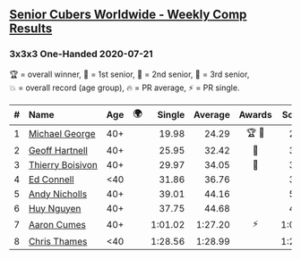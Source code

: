 <style>table {white-space: nowrap;}</style>
<link rel="stylesheet" type="text/css" href="/scw-comp/css/flags.css" />

## [Senior Cubers Worldwide - Weekly Comp Results](/scw-comp/results/)
### 3x3x3 One-Handed 2020-07-21

<span style="white-space: nowrap;">🏆 = overall winner</span>, <span style="white-space: nowrap;">🥇 = 1st senior</span>, <span style="white-space: nowrap;">🥈 = 2nd senior</span>, <span style="white-space: nowrap;">🥉 = 3rd senior</span>, <span style="white-space: nowrap;">💥 = overall record (age group)</span>, <span style="white-space: nowrap;">🔥 = PR average</span>, <span style="white-space: nowrap;">⚡ = PR single</span>.

| # | Name | Age | 🌍 | Single | Average | Awards | Solve 1 | Solve 2 | Solve 3 | Solve 4 | Solve 5 | Video |
| :--: | :-- | :--: | :--: | --: | --: | :--: | --: | --: | --: | --: | --: | :-- |
| 1 | [Michael George](../../persons/michael_george/333oh.md) | 40+ | <i class="flag flag-GB" /> | 19.98 | 24.29 | 🏆 🥇 | 24.35 | 28.91 | 24.59 | 19.98 | 23.94 | [Desktop](https://www.facebook.com/michael.george.545/videos/10214012381623946) / [Mobile](https://m.facebook.com/michael.george.545/videos/10214012381623946) |
| 2 | [Geoff Hartnell](../../persons/geoff_hartnell/333oh.md) | 40+ | <i class="flag flag-GB" /> | 25.95 | 32.42 | 🥈 | 35.33 | 25.95 | 27.74 | DNF | 34.18 | [Desktop](https://www.facebook.com/events/1842039515939197/permalink/1846057968870685) / [Mobile](https://m.facebook.com/events/1842039515939197?view=permalink&id=1846057968870685) |
| 3 | [Thierry Boisivon](../../persons/thierry_boisivon/333oh.md) | 40+ | <i class="flag flag-FR" /> | 29.97 | 34.05 | 🥉 | 32.78 | 44.52 | 29.97 | 38.84 | 30.53 | [Desktop](https://www.facebook.com/events/1842039515939197/permalink/1847140878762394) / [Mobile](https://m.facebook.com/events/1842039515939197?view=permalink&id=1847140878762394) |
| 4 | [Ed Connell](../../persons/ed_connell/333oh.md) | <40 | <i class="flag flag-IE" /> | 31.86 | 36.76 |  | 38.46 | 33.79 | 38.03 | 50.31 | 31.86 | [Desktop](https://www.facebook.com/events/1842039515939197/permalink/1845900735553075) / [Mobile](https://m.facebook.com/events/1842039515939197?view=permalink&id=1845900735553075) |
| 5 | [Andy Nicholls](../../persons/andy_nicholls/333oh.md) | 40+ | <i class="flag flag-GB" /> | 39.01 | 44.16 |  | 50.64 | 39.01 | 48.15 | 42.05 | 42.28 | [Desktop](https://www.facebook.com/events/1842039515939197/permalink/1847692042040611) / [Mobile](https://m.facebook.com/events/1842039515939197?view=permalink&id=1847692042040611) |
| 6 | [Huy Nguyen](../../persons/huy_nguyen/333oh.md) | 40+ | <i class="flag flag-CA" /> | 37.75 | 44.68 |  | 42.69 | 45.19 | 37.75 | 46.19 | 46.15 | [Desktop](https://www.facebook.com/events/1842039515939197/permalink/1846170192192796) / [Mobile](https://m.facebook.com/events/1842039515939197?view=permalink&id=1846170192192796) |
| 7 | [Aaron Cumes](../../persons/aaron_cumes/333oh.md) | 40+ | <i class="flag flag-GB" /> | 1:01.02 | 1:27.20 | ⚡ | 1:01.02 | 1:20.00 | 2:00.59 | DNS | DNS | [Desktop](https://www.facebook.com/events/1842039515939197/permalink/1842265092583306) / [Mobile](https://m.facebook.com/events/1842039515939197?view=permalink&id=1842265092583306) |
| 8 | [Chris Thames](../../persons/chris_thames/333oh.md) | <40 | <i class="flag flag-US" /> | 1:28.56 | 1:28.99 |  | 1:29.34 | 1:28.56 | 1:29.07 | DNS | DNS | [Desktop](https://www.facebook.com/events/1842039515939197/permalink/1845092288967253) / [Mobile](https://m.facebook.com/events/1842039515939197?view=permalink&id=1845092288967253) |

<!-- Global site tag (gtag.js) - Google Analytics -->
<script async src="https://www.googletagmanager.com/gtag/js?id=UA-86348435-3"></script>
<script>window.dataLayer = window.dataLayer || []; function gtag() {dataLayer.push(arguments);} gtag('js', new Date()); gtag('config', 'UA-86348435-3');</script>
